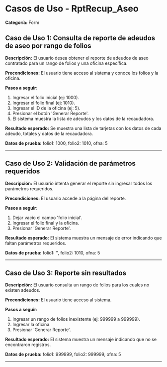 # Casos de Uso - RptRecup_Aseo

**Categoría:** Form

## Caso de Uso 1: Consulta de reporte de adeudos de aseo por rango de folios

**Descripción:** El usuario desea obtener el reporte de adeudos de aseo contratado para un rango de folios y una oficina específica.

**Precondiciones:**
El usuario tiene acceso al sistema y conoce los folios y la oficina.

**Pasos a seguir:**
1. Ingresar el folio inicial (ej: 1000).
2. Ingresar el folio final (ej: 1010).
3. Ingresar el ID de la oficina (ej: 5).
4. Presionar el botón 'Generar Reporte'.
5. El sistema muestra la lista de adeudos y los datos de la recaudadora.

**Resultado esperado:**
Se muestra una lista de tarjetas con los datos de cada adeudo, totales y datos de la recaudadora.

**Datos de prueba:**
folio1: 1000, folio2: 1010, ofna: 5

---

## Caso de Uso 2: Validación de parámetros requeridos

**Descripción:** El usuario intenta generar el reporte sin ingresar todos los parámetros requeridos.

**Precondiciones:**
El usuario accede a la página del reporte.

**Pasos a seguir:**
1. Dejar vacío el campo 'folio inicial'.
2. Ingresar el folio final y la oficina.
3. Presionar 'Generar Reporte'.

**Resultado esperado:**
El sistema muestra un mensaje de error indicando que faltan parámetros requeridos.

**Datos de prueba:**
folio1: '', folio2: 1010, ofna: 5

---

## Caso de Uso 3: Reporte sin resultados

**Descripción:** El usuario consulta un rango de folios para los cuales no existen adeudos.

**Precondiciones:**
El usuario tiene acceso al sistema.

**Pasos a seguir:**
1. Ingresar un rango de folios inexistente (ej: 999999 a 999999).
2. Ingresar la oficina.
3. Presionar 'Generar Reporte'.

**Resultado esperado:**
El sistema muestra un mensaje indicando que no se encontraron registros.

**Datos de prueba:**
folio1: 999999, folio2: 999999, ofna: 5

---

